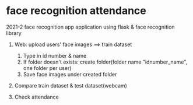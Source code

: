# face recognition attendance
2021-2 face recognition app application using flask & face recognition library

1. Web: upload users' face images ==> train dataset
    1. Type in id number & name
    2. If folder doesn't exists: create folder(folder name "idnumber_name", one folder per user)
    3. Save face images under created folder


2. Compare train dataset & test dataset(webcam)


3. Check attendance

